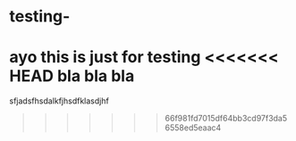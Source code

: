 # testing-
ayo this is just for testing 
<<<<<<< HEAD
bla bla bla 
=======
sfjadsfhsdalkfjhsdfklasdjhf
>>>>>>> 66f981fd7015df64bb3cd97f3da56558ed5eaac4
